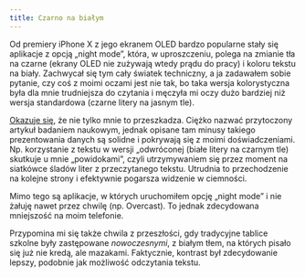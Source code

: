 ```yaml
---
title: Czarno na białym
---
```


Od premiery iPhone X z jego ekranem OLED bardzo popularne stały się aplikacje z opcją „night mode”, która, w uproszczeniu, polega na zmianie tła na czarne (ekrany OLED nie zużywają wtedy prądu do pracy) i koloru tekstu na biały. Zachwycał się tym cały światek techniczny, a ja zadawałem sobie pytanie, czy coś z moimi oczami jest nie tak, bo taka wersja kolorystyczna była dla mnie trudniejsza do czytania i męczyła mi oczy dużo bardziej niż wersja standardowa (czarne litery na jasnym tle).

[Okazuje się](https://tidbits.com/2019/05/31/the-dark-side-of-dark-mode/), że nie tylko mnie to przeszkadza. Ciężko nazwać przytoczony artykuł badaniem naukowym, jednak opisane tam minusy takiego prezentowania danych są solidne i pokrywają się z moimi doświadczeniami. Np. korzystanie z tekstu w wersji „odwróconej (białe litery na czarnym tle) skutkuje u mnie „powidokami”, czyli utrzymywaniem się przez moment na siatkówce śladów liter z przeczytanego tekstu. Utrudnia to przechodzenie na kolejne strony i efektywnie pogarsza widzenie w ciemności.

Mimo tego są aplikacje, w których uruchomiłem opcję „night mode” i nie żałuję nawet przez chwilę (np. Overcast). To jednak zdecydowana mniejszość na moim telefonie.

Przypomina mi się także chwila z przeszłości, gdy tradycyjne tablice szkolne były zastępowane *nowoczesnymi*, z białym tłem, na których pisało się już nie kredą, ale mazakami. Faktycznie, kontrast był zdecydowanie lepszy, podobnie jak możliwość odczytania tekstu.
